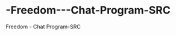 # -Freedom---Chat-Program-SRC
 Freedom - Chat Program-SRC

<a href="https://s10.gifyu.com/images/Freedom---Chat-Program.gif" alt="Freedom---Chat-Program.gif" border="0" /></a>
